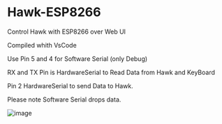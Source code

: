 # Hawk-ESP8266
Control Hawk with ESP8266 over Web UI

Compiled whith VsCode

Use Pin 5 and 4 for Software Serial (only Debug)

RX and TX Pin is HardwareSerial to Read Data from Hawk and KeyBoard

Pin 2 HardwareSerial to send Data to Hawk.

Please note Software Serial drops data.


![image](Hawk-ESP8266/WebUI.png)

